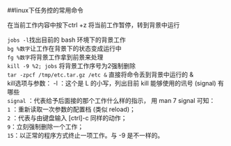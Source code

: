 ##linux下任务控的常用命令

在当前工作内容中按下ctrl +z 将当前工作暂停，转到背景中运行 

` jobs -l `找出目前的 bash 环境下的背景工作  
` bg %数字 `让工作在背景下的状态变成运行中  
` fg %数字 `将背景工作拿到前景来处理  
` kill -9 %2; jobs ` 将背景工作序号为2强制删除  
` tar -zpcf /tmp/etc.tar.gz /etc & ` 直接将命令丢到背景中运行的 &  
kill选项与参数： -l ：这个是 L 的小写，列出目前 kill 能够使用的讯号 (signal) 有哪些  
`signal` ：代表给予后面接的那个工作什么样的指示， 用 man 7 signal 可知：  
`1` ：重新读取一次参数的配置档 (类似 reload)；   
`2` ：代表与由键盘输入 [ctrl]-c 同样的动作；  
`9`：立刻强制删除一个工作；  
`15`：以正常的程序方式终止一项工作。与 -9 是不一样的。  
